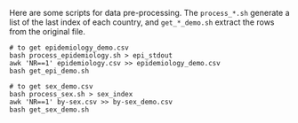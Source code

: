 Here are some scripts for data pre-processing. The `process_*.sh` generate a list of the last index of each country, and `get_*_demo.sh` extract the rows from the original file.

```shell
# to get epidemiology_demo.csv
bash process_epidemiology.sh > epi_stdout
awk 'NR==1' epidemiology.csv >> epidemiology_demo.csv
bash get_epi_demo.sh
```

```shell
# to get sex_demo.csv
bash process_sex.sh > sex_index
awk 'NR==1' by-sex.csv >> by-sex_demo.csv
bash get_sex_demo.sh
```